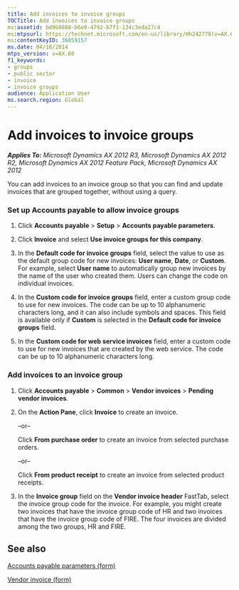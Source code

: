 ```yaml
---
title: Add invoices to invoice groups
TOCTitle: Add invoices to invoice groups
ms:assetid: bd9b8868-b6e0-4792-b7f1-134c3eda27c4
ms:mtpsurl: https://technet.microsoft.com/en-us/library/Hh242778(v=AX.60)
ms:contentKeyID: 36059157
ms.date: 04/18/2014
mtps_version: v=AX.60
f1_keywords:
- groups
- public sector
- invoice
- invoice groups
audience: Application User
ms.search.region: Global
---
```


# Add invoices to invoice groups 


_**Applies To:** Microsoft Dynamics AX 2012 R3, Microsoft Dynamics AX 2012 R2, Microsoft Dynamics AX 2012 Feature Pack, Microsoft Dynamics AX 2012_

You can add invoices to an invoice group so that you can find and update invoices that are grouped together, without using a query.

### Set up Accounts payable to allow invoice groups

1.  Click **Accounts payable** \> **Setup** \> **Accounts payable parameters**.

2.  Click **Invoice** and select **Use invoice groups for this company**.

3.  In the **Default code for invoice groups** field, select the value to use as the default group code for new invoices: **User name**, **Date**, or **Custom**. For example, select **User name** to automatically group new invoices by the name of the user who created them. Users can change the code on individual invoices.

4.  In the **Custom code for invoice groups** field, enter a custom group code to use for new invoices. The code can be up to 10 alphanumeric characters long, and it can also include symbols and spaces. This field is available only if **Custom** is selected in the **Default code for invoice groups** field.

5.  In the **Custom code for web service invoices** field, enter a custom code to use for new invoices that are created by the web service. The code can be up to 10 alphanumeric characters long.

### Add invoices to an invoice group

1.  Click **Accounts payable** \> **Common** \> **Vendor invoices** \> **Pending vendor invoices**.

2.  On the **Action Pane**, click **Invoice** to create an invoice.
    
    –or–
    
    Click **From purchase order** to create an invoice from selected purchase orders.
    
    –or–
    
    Click **From product receipt** to create an invoice from selected product receipts.

3.  In the **Invoice group** field on the **Vendor invoice header** FastTab, select the invoice group code for the invoice. For example, you might create two invoices that have the invoice group code of HR and two invoices that have the invoice group code of FIRE. The four invoices are divided among the two groups, HR and FIRE.

## See also

[Accounts payable parameters (form)](https://technet.microsoft.com/en-us/library/aa596348\(v=ax.60\))

[Vendor invoice (form)](https://technet.microsoft.com/en-us/library/hh209644\(v=ax.60\))

  


